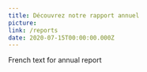 ```yaml
---
title: Découvrez notre rapport annuel
picture: 
link: /reports
date: 2020-07-15T00:00:00.000Z
---
```

French text for annual report